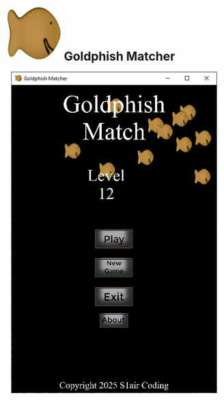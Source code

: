 # ![Icon](assets/icon.png) Goldphish Matcher

<p align="center">
<img src="assets/screenshot.png" alt="Screenshot"/>
</p>
